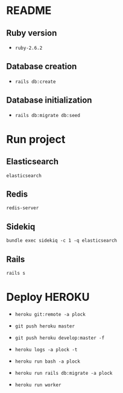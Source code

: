 # README

## Ruby version
  - `ruby-2.6.2`

## Database creation
  - `rails db:create`

## Database initialization
  - `rails db:migrate db:seed`

# Run project

  ## Elasticsearch
  ```
  elasticsearch
  ```

  ## Redis
  ```
  redis-server
  ```

  ## Sidekiq
  ```
  bundle exec sidekiq -c 1 -q elasticsearch
  ```

  ## Rails
  ```
  rails s
  ```

# Deploy HEROKU

  - `heroku git:remote -a plock`

  - `git push heroku master`

  - `git push heroku develop:master -f`

  - `heroku logs -a plock -t`

  - `heroku run bash -a plock`

  - `heroku run rails db:migrate -a plock`

  - `heroku run worker`